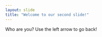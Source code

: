 ```yaml
---
layout: slide
title: "Welcome to our second slide!"
---
```

Who are you?
Use the left arrow to go back!
